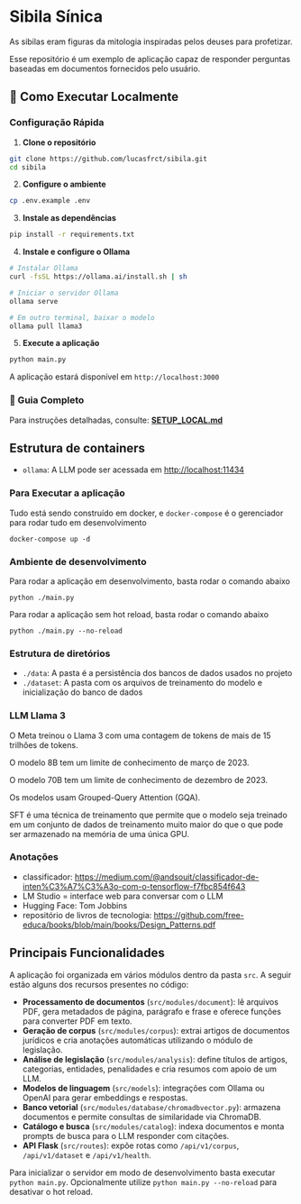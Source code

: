# Sibila Sínica

As sibilas eram figuras da mitologia inspiradas pelos deuses para profetizar.

Esse repositório é um exemplo de aplicação capaz de responder perguntas baseadas em documentos fornecidos pelo usuário.

## 🚀 Como Executar Localmente

### Configuração Rápida

1. **Clone o repositório**
```bash
git clone https://github.com/lucasfrct/sibila.git
cd sibila
```

2. **Configure o ambiente**
```bash
cp .env.example .env
```

3. **Instale as dependências**
```bash
pip install -r requirements.txt
```

4. **Instale e configure o Ollama**
```bash
# Instalar Ollama
curl -fsSL https://ollama.ai/install.sh | sh

# Iniciar o servidor Ollama
ollama serve

# Em outro terminal, baixar o modelo
ollama pull llama3
```

5. **Execute a aplicação**
```bash
python main.py
```

A aplicação estará disponível em `http://localhost:3000`

### 📖 Guia Completo
Para instruções detalhadas, consulte: **[SETUP_LOCAL.md](./SETUP_LOCAL.md)**

## Estrutura de containers

- `ollama`: A LLM pode ser acessada em <http://localhost:11434>

### Para Executar a aplicação

Tudo está sendo construído em docker, e `docker-compose` é o gerenciador para rodar tudo em desenvolvimento

```docker-compose up -d```

### Ambiente de desenvolvimento

Para rodar a aplicação em desenvolvimento, basta rodar o comando abaixo

``` python ./main.py ```

Para rodar a aplicação sem hot reload, basta rodar o comando abaixo

``` python ./main.py --no-reload ```

### Estrutura de diretórios

- `./data`: A pasta é a persistência dos bancos de dados usados no projeto
- `./dataset`: A pasta com os arquivos de treinamento do modelo e inicialização do banco de dados

### LLM Llama 3

O Meta treinou o Llama 3 com uma contagem de tokens de mais de 15 trilhões de tokens.

O modelo 8B tem um limite de conhecimento de março de 2023.

O modelo 70B tem um limite de conhecimento de dezembro de 2023.

Os modelos usam Grouped-Query Attention (GQA).

SFT é uma técnica de treinamento que permite que o modelo seja treinado em um conjunto de dados de treinamento muito maior do que o que pode ser armazenado na memória de uma única GPU.

### Anotações

- classificador: <https://medium.com/@andsouit/classificador-de-inten%C3%A7%C3%A3o-com-o-tensorflow-f7fbc854f643>
- LM Studio = interface web para conversar com  o LLM
- Hugging Face: Tom Jobbins
- repositório de livros de tecnologia: <https://github.com/free-educa/books/blob/main/books/Design_Patterns.pdf>

## Principais Funcionalidades

A aplicação foi organizada em vários módulos dentro da pasta `src`. A seguir estão alguns dos recursos presentes no código:

- **Processamento de documentos** (`src/modules/document`): lê arquivos PDF, gera metadados de página, parágrafo e frase e oferece funções para converter PDF em texto.
- **Geração de corpus** (`src/modules/corpus`): extrai artigos de documentos jurídicos e cria anotações automáticas utilizando o módulo de legislação.
- **Análise de legislação** (`src/modules/analysis`): define títulos de artigos, categorias, entidades, penalidades e cria resumos com apoio de um LLM.
- **Modelos de linguagem** (`src/models`): integrações com Ollama ou OpenAI para gerar embeddings e respostas.
- **Banco vetorial** (`src/modules/database/chromadbvector.py`): armazena documentos e permite consultas de similaridade via ChromaDB.
- **Catálogo e busca** (`src/modules/catalog`): indexa documentos e monta prompts de busca para o LLM responder com citações.
- **API Flask** (`src/routes`): expõe rotas como `/api/v1/corpus`, `/api/v1/dataset` e `/api/v1/health`.

Para inicializar o servidor em modo de desenvolvimento basta executar `python main.py`. Opcionalmente utilize `python main.py --no-reload` para desativar o hot reload.
